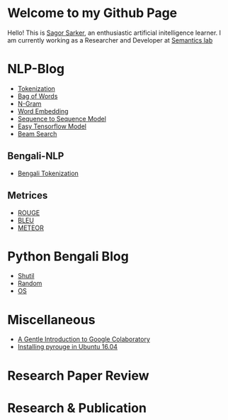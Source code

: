 # Welcome to my Github Page
Hello! This is [Sagor Sarker](https://www.linkedin.com/in/sagor-sarker/), an enthusiastic artificial initelligence learner.
I am currently working as a Researcher and Developer at [Semantics lab](http://semanticslab.net/)
# NLP-Blog
* [Tokenization](tokenization.md)
* [Bag of Words](bow.md)
* [N-Gram](ngram.md)
* [Word Embedding](word-embedding.md)
* [Sequence to Sequence Model](seq2seq-model)
* [Easy Tensorflow Model](easy-tensorflow.md)
* [Beam Search](beamsearch.md)

## Bengali-NLP
* [Bengali Tokenization](bengali-tokenization.md)
## Metrices
* [ROUGE](rouge.md)
* [BLEU](bleu.md)
* [METEOR](meteor.md)


# Python Bengali Blog
* [Shutil](python_bn/shutil.md)
* [Random](python_bn/random.md)
* [OS](python_bn/os_py.md)

# Miscellaneous
* [A Gentle Introduction to Google Colaboratory](colab_intro.md)
* [Installing pyrouge in Ubuntu 16.04](install_rouge.md)

# Research Paper Review


# Research & Publication

